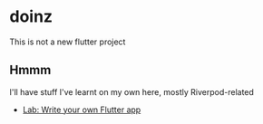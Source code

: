 # doinz

This is not a new flutter project

## Hmmm

I'll have stuff I've learnt on my own here, mostly Riverpod-related

- [Lab: Write your own Flutter app](https://docs.flutter.dev/get-started/codelab)



